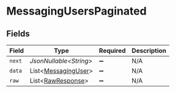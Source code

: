 # MessagingUsersPaginated


## Fields

| Field                                                            | Type                                                             | Required                                                         | Description                                                      |
| ---------------------------------------------------------------- | ---------------------------------------------------------------- | ---------------------------------------------------------------- | ---------------------------------------------------------------- |
| `next`                                                           | *JsonNullable\<String>*                                          | :heavy_minus_sign:                                               | N/A                                                              |
| `data`                                                           | List\<[MessagingUser](../../models/components/MessagingUser.md)> | :heavy_minus_sign:                                               | N/A                                                              |
| `raw`                                                            | List\<[RawResponse](../../models/components/RawResponse.md)>     | :heavy_minus_sign:                                               | N/A                                                              |